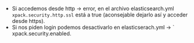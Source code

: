 - Si accedemos desde http -> error, en el archivo elasticsearch.yml `xpack.security.http.ssl` está a true (aconsejable dejarlo así y acceder desde https).
- Si nos piden login podemos desactivarlo en elasticserach.yml -> ` xpack.security.enabled.